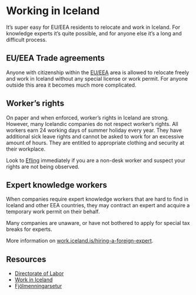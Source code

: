 # Working in Iceland

It’s super easy for EU/EEA residents to relocate and work in Iceland. For
knowledge experts it’s quite possible, and for anyone else it’s a long and
difficult process.

## EU/EEA Trade agreements

Anyone with citizenship within the
[EU/EEA](https://en.wikipedia.org/wiki/European_Economic_Area) area is allowed
to relocate freely and work in Iceland without any special license or work
permit. For anyone outside this area it becomes much more complicated.

## Worker’s rights

On paper and when enforced, worker’s rights in Iceland are strong. However,
many Icelandic companies do not respect worker’s rights. All workers earn 24
working days of summer holiday every year. They have additional sick leave
rights and cannot be asked to work for an excessive amount of hours. They are
entitled to appropriate clothing and security at their workplace.

Look to [Efling](https://efling.is/?lang=en) immediately if you are a non-desk
worker and suspect your rights are not being observed.

## Expert knowledge workers

When companies require expert knowledge workers that are hard to find in Iceland and other EEA countries, they may contract an expert and acquire a temporary work permit on their behalf.

Many companies are unaware, or have not bothered to apply for special tax breaks for experts. 

More information on [work.iceland.is/hiring-a-foreign-expert](https://work.iceland.is/hiring/hiring-a-foreign-expert).

## Resources

- [Directorate of Labor](https://www.vinnumalastofnun.is/en)
- [Work in Iceland](https://work.iceland.is/)
- [Fjölmenningarsetur](https://www.mcc.is)